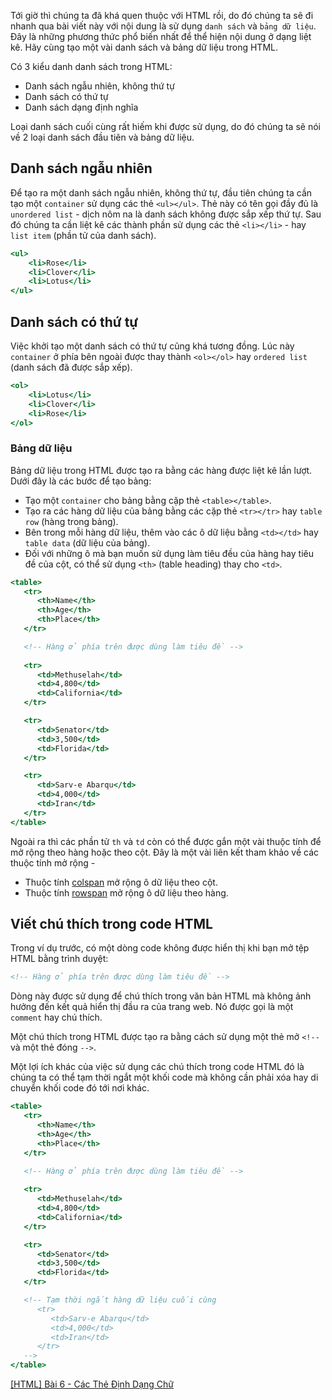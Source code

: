 Tới giờ thì chúng ta đã khá quen thuộc với HTML rồi, do đó chúng ta sẽ đi nhanh qua bài viết này với nội dung là sử dụng `danh sách` và `bảng dữ liệu`. Đây là những phương thức phổ biến nhất để thể hiện nội dung ở dạng liệt kê. Hãy cùng tạo một vài danh sách và bảng dữ liệu trong HTML.

Có 3 kiểu danh danh sách trong HTML:

- Danh sách ngẫu nhiên, không thứ tự
- Danh sách có thứ tự
- Danh sách dạng định nghĩa

Loại danh sách cuối cùng rất hiếm khi được sử dụng, do đó chúng ta sẽ nói về 2 loại danh sách đầu tiên và bảng dữ liệu.

## Danh sách ngẫu nhiên

Để tạo ra một danh sách ngẫu nhiên, không thứ tự, đầu tiên chúng ta cần tạo một `container` sử dụng các thẻ `<ul></ul>`. Thẻ này có tên gọi đầy đủ là `unordered list` - dịch nôm na là danh sách không được sắp xếp thứ tự. Sau đó chúng ta cần liệt kê các thành phần sử dụng các thẻ `<li></li>` - hay `list item` (phần tử của danh sách).

```unordered.html
<ul>
    <li>Rose</li>
    <li>Clover</li>
    <li>Lotus</li>
</ul>
```

## Danh sách có thứ tự

Việc khởi tạo một danh sách có thứ tự cũng khá tương đồng. Lúc này `container` ở phía bên ngoài được thay thành `<ol></ol>` hay `ordered list` (danh sách đã được sắp xếp).

```ordered.html
<ol>
    <li>Lotus</li>
    <li>Clover</li>
    <li>Rose</li>
</ol>
```

### Bảng dữ liệu

Bảng dữ liệu trong HTML được tạo ra bằng các hàng được liệt kê lần lượt. Dưới đây là các bước để tạo bảng:

- Tạo một `container` cho bảng bằng cặp thẻ `<table></table>`.
- Tạo ra các hàng dữ liệu của bảng bằng các cặp thẻ `<tr></tr>` hay `table row` (hàng trong bảng).
- Bên trong mỗi hàng dữ liệu, thêm vào các ô dữ liệu bằng `<td></td>` hay `table data` (dữ liệu của bảng).
- Đối với những ô mà bạn muốn sử dụng làm tiêu đều của hàng hay tiêu đề của cột, có thể sử dụng `<th>` (table heading) thay cho `<td>`.

```table.html
<table>
   <tr>
      <th>Name</th>
      <th>Age</th>
      <th>Place</th>
   </tr>

   <!-- Hàng ở phía trên được dùng làm tiêu đề -->
  
   <tr>
      <td>Methuselah</td>
      <td>4,800</td>
      <td>California</td>
   </tr>

   <tr>
      <td>Senator</td>
      <td>3,500</td>
      <td>Florida</td>
   </tr>

   <tr>
      <td>Sarv-e Abarqu</td>
      <td>4,000</td>
      <td>Iran</td>
   </tr>
</table>
```

Ngoài ra thì các phần tử `th` và `td` còn có thể được gắn một vài thuộc tính để mở rộng theo hàng hoặc theo cột. Đây là một vài liên kết tham khảo về các thuộc tính mở rộng -

- Thuộc tính [colspan](https://www.w3schools.com/tags/att_colspan.asp) mở rộng ô dữ liệu theo cột.
- Thuộc tính [rowspan](https://www.w3schools.com/tags/att_rowspan.asp) mở rộng ô dữ liệu theo hàng.

## Viết chú thích trong code HTML

Trong ví dụ trước, có một dòng code không được hiển thị khi bạn mở tệp HTML bằng trình duyệt:

```html
<!-- Hàng ở phía trên được dùng làm tiêu đề -->
```

Dòng này được sử dụng để chú thích trong văn bản HTML mà không ảnh hưởng đến kết quả hiển thị
đầu ra của trang web. Nó được gọi là một `comment` hay chú thích.

Một chú thích trong HTML được tạo ra bằng cách sử dụng một thẻ mở `<!--` và một thẻ đóng `-->`.

Một lợi ích khác của việc sử dụng các chú thích trong code HTML đó là chúng ta có thể tạm thời ngắt
một khối code mà không cần phải xóa hay di chuyển khối code đó tới nơi khác.

```comment.html
<table>
   <tr>
      <th>Name</th>
      <th>Age</th>
      <th>Place</th>
   </tr>

   <!-- Hàng ở phía trên được dùng làm tiêu đề -->
  
   <tr>
      <td>Methuselah</td>
      <td>4,800</td>
      <td>California</td>
   </tr>

   <tr>
      <td>Senator</td>
      <td>3,500</td>
      <td>Florida</td>
   </tr>

   <!-- Tạm thời ngắt hàng dữ liệu cuối cùng
      <tr>
         <td>Sarv-e Abarqu</td>
         <td>4,000</td>
         <td>Iran</td>
      </tr>
   -->
</table>
```

[[HTML] Bài 6 - Các Thẻ Định Dạng Chữ](/article/view/0013/html-bài-6---các-thẻ-định-dạng-nội-dung-chữ)